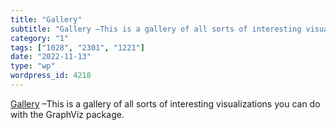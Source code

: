 ```yaml
---
title: "Gallery"
subtitle: "Gallery –This is a gallery of all sorts of interesting visualizat..."
category: "1"
tags: ["1028", "2301", "1221"]
date: "2022-11-13"
type: "wp"
wordpress_id: 4218
---
```

[ Gallery]( https://graphviz.org/gallery/) –This is a gallery of all sorts of interesting visualizations you can do with the GraphViz package.